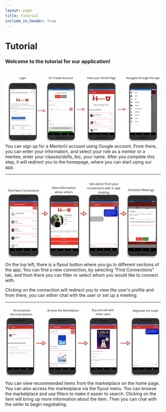 ```yaml
---
layout: page
title: Tutorial
include_in_header: true
---
```


# Tutorial

### Welcome to the tutorial for our application!
<br>
<div>
  <img src="../assets/signin.png" width="auto" height="auto">
  <br>
  You can sign up for a MentorU account using Google account. From there, you can enter your information, and select your role as a mentor or a mentee, enter your classes/skills, bio, your name. After you complete this step, it will redirect you to the homepage, where you can start using our app.
  <hr class="solid">
</div>

<div>
  <img src="../assets/findMentors.png" width="auto" height="auto">
  <br>
  On the top left, there is a flyout button where you go to different sections of the app. You can find a new connection, by selecting "Find Connections" tab, and from there you can filter or select whom you would like to connect with.
  
  Clicking on the connection will redirect you to view the user's profile and from there, you can either chat with the user or set up a meeting.
  <hr class="solid">
</div>

<div>
  <img src="../assets/marketplace.png" width="auto" height="auto">
  <br>
  You can view recommended items from the marketplace on the home page. You can also access the marketplace via the flyout menu. You can browse the marketplace and use filters to make it easier to search. Clicking on the item will bring up more information about the item. Then you can chat with the seller to begin negotiating. 
</div>
